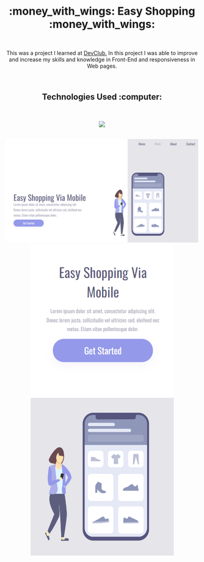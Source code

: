 <h1 align="center"> :money_with_wings: Easy Shopping :money_with_wings:</h1>
<br>
<p align="center">This was a project I learned at <a href="https://rodolfomori.com.br/devclub"> DevClub.</a> In this project I was able to improve and increase my skills and knowledge in Front-End and responsiveness in Web pages.</p>
<br>
<h2 align="center"> Technologies Used :computer:</h2>
<br>

<p align="center" ><img src="https://upload.wikimedia.org/wikipedia/commons/thumb/1/10/CSS3_and_HTML5_logos_and_wordmarks.svg/1024px-CSS3_and_HTML5_logos_and_wordmarks.svg.png" width="120px" align="center" />
</p>
<br>

  <section align="center">
    <img src="https://github.com/alyenmelobest/Projeto-Easy-Shopping/blob/master/img/Projeto%20em%20desktop%20(2).png?raw=true" alt="easy-shopping-img" />

 <br>
    <img src="https://github.com/alyenmelobest/Projeto-Easy-Shopping/blob/master/img/Projeto%20em%20mobile.png?raw=true" alt="easy-shopping-img-mobile" />
  </section>
